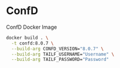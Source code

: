 # ConfD

ConfD Docker Image

```bash
docker build . \
  -t confd:8.0.7 \
  --build-arg CONFD_VERSION="8.0.7" \
  --build-arg TAILF_USERNAME="Username" \
  --build-arg TAILF_PASSWORD="Password"
```
